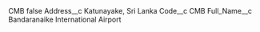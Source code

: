<?xml version="1.0" encoding="UTF-8"?>
<CustomMetadata xmlns="http://soap.sforce.com/2006/04/metadata" xmlns:xsi="http://www.w3.org/2001/XMLSchema-instance" xmlns:xsd="http://www.w3.org/2001/XMLSchema">
    <label>CMB</label>
    <protected>false</protected>
    <values>
        <field>Address__c</field>
        <value xsi:type="xsd:string">Katunayake, Sri Lanka</value>
    </values>
    <values>
        <field>Code__c</field>
        <value xsi:type="xsd:string">CMB</value>
    </values>
    <values>
        <field>Full_Name__c</field>
        <value xsi:type="xsd:string">Bandaranaike International Airport</value>
    </values>
</CustomMetadata>
